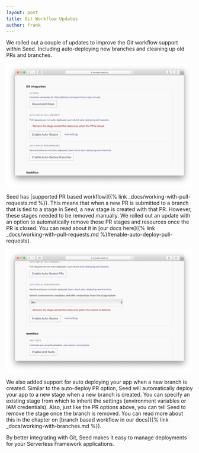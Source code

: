 ```yaml
---
layout: post
title: Git Workflow Updates
author: frank
---
```


We rolled out a couple of updates to improve the Git workflow support within Seed. Including auto-deploying new branches and cleaning up old PRs and branches.

![Enable auto-deploy pull request options](/assets/blog/git-workflow-updates/enable-auto-deploy-pull-request-options.png)

Seed has [supported PR based workflow]({% link _docs/working-with-pull-requests.md %}). This means that when a new PR is submitted to a branch that is tied to a stage in Seed, a new stage is created with that PR. However, these stages needed to be removed manually. We rolled out an update with an option to automatically remove these PR stages and resources once the PR is closed. You can read about it in [our docs here]({% link _docs/working-with-pull-requests.md %}#enable-auto-deploy-pull-requests).

![Enable auto-deploy new branch options](/assets/blog/git-workflow-updates/enable-auto-deploy-new-branch-options.png)

We also added support for auto deploying your app when a new branch is created. Similar to the auto-deploy PR option, Seed will automatically deploy your app to a new stage when a new branch is created. You can specify an existing stage from which to inherit the settings (environment variables or IAM credentials). Also, just like the PR options above, you can tell Seed to remove the stage once the branch is removed. You can read more about this in the chapter on [branch based workflow in our docs]({% link _docs/working-with-branches.md %}).

By better integrating with Git, Seed makes it easy to manage deployments for your Serverless Framework applications.
